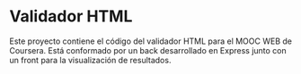 # Validador HTML

Este proyecto contiene el código del validador HTML para el MOOC WEB de Coursera. Está conformado por un back desarrollado en Express junto con un front para la visualización de resultados. 


